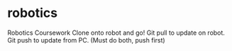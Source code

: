 # robotics
Robotics Coursework
Clone onto robot and go!
Git pull to update on robot.
Git push to update from PC.
(Must do both, push first)

